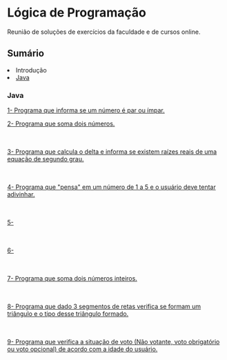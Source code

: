 # Lógica de Programação
Reunião de soluções de exercícios da faculdade e de cursos online.

<h2>Sumário</h2>
<li>Introdução</li>
<li><a href="#java">Java<a></li>


<h3 id="Java">Java</h3>

<a href="https://github.com/lucasjs19/logica-de-programacao/blob/main/Java/ParImpar.java">1- Programa que informa se um número é par ou ímpar.</a>


<a href="https://github.com/lucasjs19/logica-de-programacao/blob/main/Java/TelaCalc.java">2- Programa que soma dois números.</a>

<br></br>
<a href="https://github.com/lucasjs19/logica-de-programacao/blob/main/Java/TelaEquacao.java">3- Programa que calcula o delta e informa se existem raízes reais de uma equação de segundo grau.</a>

<br></br>
<a href="https://github.com/lucasjs19/logica-de-programacao/blob/main/Java/TelaGenio.java">4- Programa que "pensa" em um número de 1 a 5 e o usuário deve tentar adivinhar.</a>

<br></br>
<a href="https://github.com/lucasjs19/logica-de-programacao/blob/main/Java/TelaOperadores.java">5-</a>

<br></br>
<a href="https://github.com/lucasjs19/logica-de-programacao/blob/main/Java/TelaRelogio.java">6-</a>

<br></br>
<a href="https://github.com/lucasjs19/logica-de-programacao/blob/main/Java/TelaSomaSwing.java">7- Programa que soma dois números inteiros.</a>

<br></br>
<a href="https://github.com/lucasjs19/logica-de-programacao/blob/main/Java/TelaTriangulo.java">8- Programa que dado 3 segmentos de retas verifica se formam um triângulo e o tipo desse triângulo formado.</a>

<br></br>
<a href="https://github.com/lucasjs19/logica-de-programacao/blob/main/Java/TelaVoto.java">9- Programa que verifica a situação de voto (Não votante, voto obrigatório ou voto opcional) de acordo com a idade do usuário.</a>

